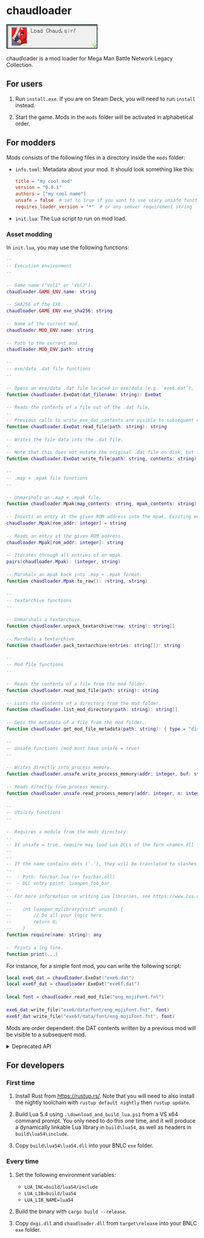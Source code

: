 # chaudloader

![](loadchaud.png)

chaudloader is a mod loader for Mega Man Battle Network Legacy Collection.

## For users

1. Run `install.exe`. If you are on Steam Deck, you will need to run `install` instead.

2. Start the game. Mods in the `mods` folder will be activated in alphabetical order.

## For modders

Mods consists of the following files in a directory inside the `mods` folder:

-   `info.toml`: Metadata about your mod. It should look something like this:

    ```toml
    title = "my cool mod"
    version = "0.0.1"
    authors = ["my cool name"]
    unsafe = false  # set to true if you want to use scary unsafe functions
    requires_loader_version = "*"  # or any semver requirement string
    ```

-   `init.lua`: The Lua script to run on mod load.

### Asset modding

In `init.lua`, you may use the following functions:

```lua
--
-- Execution environment
--

-- Game name ("Vol1" or "Vol2").
chaudloader.GAME_ENV.name: string

-- SHA256 of the EXE.
chaudloader.GAME_ENV.exe_sha256: string

-- Name of the current mod.
chaudloader.MOD_ENV.name: string

-- Path to the current mod.
chaudloader.MOD_ENV.path: string

--
-- exe/data .dat file functions
--

-- Opens an exe/data .dat file located in exe/data (e.g. `exe6.dat`).
function chaudloader.ExeDat(dat_filename: string): ExeDat

-- Reads the contents of a file out of the .dat file.
--
-- Previous calls to write_exe_dat_contents are visible to subsequent calls to read_exe_dat_contents.
function chaudloader.ExeDat:read_file(path: string): string

-- Writes the file data into the .dat file.
--
-- Note that this does not mutate the original .dat file on disk, but for all intents and purposes to both the game and the mod loader it does.
function chaudloader.ExeDat:write_file(path: string, contents: string): string

--
-- .map + .mpak file functions
--

-- Unmarshals an .map + .mpak file.
function chaudloader.Mpak(map_contents: string, mpak_contents: string): Mpak

-- Inserts an entry at the given ROM address into the mpak. Existing entries will be clobbered. If contents is nil, the entry will be deleted.
chaudloader.Mpak[rom_addr: integer] = string

-- Reads an entry at the given ROM address.
chaudloader.Mpak[rom_addr: integer]: string

-- Iterates through all entries of an mpak.
pairs(chaudloader.Mpak): (integer, string)

-- Marshals an mpak back into .map + .mpak format.
function chaudloader.Mpak:to_raw(): (string, string)

--
-- textarchive functions
--

-- Unmarshals a textarchive.
function chaudloader.unpack_textarchive(raw: string): string[]

-- Marshals a textarchive.
function chaudloader.pack_textarchive(entries: string[]): string

--
-- Mod file functions
--

-- Reads the contents of a file from the mod folder.
function chaudloader.read_mod_file(path: string): string

-- Lists the contents of a directory from the mod folder.
function chaudloader.list_mod_directory(path: string): string[]

-- Gets the metadata of a file from the mod folder.
function chaudloader.get_mod_file_metadata(path: string): { type = "dir" | "file", size = integer }

--
-- Unsafe functions (mod must have unsafe = true)
--

-- Writes directly into process memory.
function chaudloader.unsafe.write_process_memory(addr: integer, buf: string)

-- Reads directly from process memory.
function chaudloader.unsafe.read_process_memory(addr: integer, n: integer): string

--
-- Utility functions
--

-- Requires a module from the mods directory.
--
-- If unsafe = true, require may load Lua DLLs of the form <name>.dll from the mods directory.
--
--
-- If the name contains dots (`.`), they will be translated to slashes for paths (`/`). If the name is for a Lua DLL, they will be replaced with underscores (`_`) in the loader function. For example, for a library named `foo.bar`:
--
--  - Path: foo/bar.lua (or foo/bar.dll)
--  - DLL entry point: luaopen_foo_bar
--
-- For more information on writing Lua libraries, see https://www.lua.org/pil/26.2.html. If you don't particularly feel like using any Lua features, you may define your luaopen function like so:
--
--    int luaopen_mylibrary(void* unused) {
--        // Do all your logic here.
--        return 0;
--    }
function require(name: string): any

-- Prints a log line.
function print(...)
```

For instance, for a simple font mod, you can write the following script:

```lua
local exe6_dat = chaudloader.ExeDat("exe6.dat")
local exe6f_dat = chaudloader.ExeDat("exe6f.dat")

local font = chaudloader.read_mod_file("eng_mojiFont.fnt")

exe6_dat:write_file("exe6/data/font/eng_mojiFont.fnt", font)
exe6f_dat:write_file("exe6f/data/font/eng_mojiFont.fnt", font)
```

Mods are order dependent: the DAT contents written by a previous mod will be visible to a subsequent mod.

<details>
<summary>Deprecated API</summary>

```lua
-- Loads a library from the mod folder and call its chaudloader_init function.
--
--     chaudloader_init: unsafe extern "system" fn(userdata: *const u8, n: usize) -> bool
--
-- Deprecated: See |require|.
function chaudloader.unsafe.init_mod_dll(path: string, userdata: string)

-- Reads the contents of a file out of a .dat file located in exe/data (e.g. `exe6.dat`).
--
-- Previous calls to write_exe_dat_contents are visible to subsequent calls to read_exe_dat_contents.
--
-- Deprecated: See |chaudloader.ExeDat:read_file|.
function bnlc_mod_loader.read_exe_dat_contents(dat_filename: string, path: string): string

-- Writes the given data into a zip .dat file located in exe/data.
--
-- Note that this does not mutate the original .dat file on disk, but for all intents and purposes to both the game and the mod loader it does.
--
-- Deprecated: See |chaudloader.ExeDat:write_file|.
function bnlc_mod_loader.write_exe_dat_contents(dat_filename: string, path: string, contents: string)

-- Reads the contents of a file from the mod folder.
--
-- Deprecated: See |chaudloader.read_mod_file|.
function bnlc_mod_loader.read_mod_contents(path: string): string
```

</details>

## For developers

### First time

1. Install Rust from https://rustup.rs/. Note that you will need to also install the nightly toolchain with `rustup default nightly` then `rustup update`.

2. Build Lua 5.4 using `.\download_and_build_lua.ps1` from a VS x64 command prompt. You only need to do this one time, and it will produce a dynamically linkable Lua library in `build\lua54`, as well as headers in `build\lua54\include`.

3. Copy `build\lua54\lua54.dll` into your BNLC `exe` folder.

### Every time

1. Set the following environment variables:

    - `LUA_INC=build/lua54/include`
    - `LUA_LIB=build/lua54`
    - `LUA_LIB_NAME=lua54`

2. Build the binary with `cargo build --release`.

3. Copy `dxgi.dll` and `chaudloader.dll` from `target\release` into your BNLC `exe` folder.

